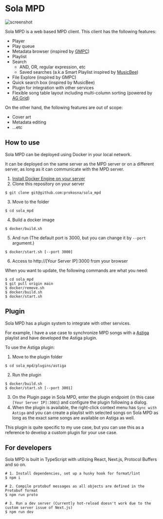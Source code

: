 # Sola MPD

![screenshot](https://github.com/prokosna/sola_mpd/assets/16056246/703fc35f-f5b0-4dae-855f-01248f1f3512)

Sola MPD is a web based MPD client.
This client has the following features:

- Player
- Play queue
- Metadata browser (inspired by [GMPC](http://gmpclient.org/))
- Playlist
- Search
  - AND, OR, regular expression, etc
  - Saved searches (a.k.a Smart Playlist inspired by [MusicBee](https://www.getmusicbee.com/))
- File Explore (inspired by GMPC)
- Quick search box (inspired by MusicBee)
- Plugin for integration with other services
- Flexible song table layout including multi-column sorting (powered by [AG Grid](https://www.ag-grid.com/))

On the other hand, the following features are out of scope:

- Cover art
- Metadata editing
- ...etc

## How to use

Sola MPD can be deployed using Docker in your local network.

It can be deployed on the same server as the MPD server or on a different server, as long as it can communicate with the MPD server.

1. [Install Docker Engine on your server](https://docs.docker.com/engine/install/)
2. Clone this repository on your server

```
$ git clone git@github.com:prokosna/sola_mpd
```

3. Move to the folder

```
$ cd sola_mpd
```

4. Build a docker image

```
$ docker/build.sh
```

5. And run (The default port is 3000, but you can change it by `--port` argument.)

```
$ docker/start.sh [--port 3000]
```

6. Access to http://[Your Server IP]:3000 from your browser

When you want to update, the following commands are what you need:

```
$ cd sola_mpd
$ git pull origin main
$ docker/remove.sh
$ docker/build.sh
$ docker/start.sh
```

## Plugin

Sola MPD has a plugin system to integrate with other services.

For example, I have a use case to synchronize MPD songs with a [Astiga](https://asti.ga/) playlist and have developed the Astiga plugin.

To use the Astiga plugin:

1. Move to the plugin folder

```
$ cd sola_mpd/plugins/astiga
```

2. Run the plugin

```
$ docker/build.sh
$ docker/start.sh [--port 3001]
```

3. On the Plugin page in Sola MPD, enter the plugin endpoint (in this case `[Your Server IP]:3001`) and configure the plugin following a dialog.
4. When the plugin is available, the right-click context menu has `Sync with Astiga` and you can create a playlist with selected songs on Sola MPD as long as the exact same songs are available on Astiga as well.

This plugin is quite specific to my use case, but you can use this as a reference to develop a custom plugin for your use case.

## For developers

Sola MPD is built in TypeScript with utilizing React, Next.js, Protocol Buffers and so on.

```
# 1. Install dependencies, set up a husky hook for format/lint
$ npm i

# 2. Compile protobuf messages as all objects are defined in the Protobuf format
$ npm run proto

# 3. Run a dev server (Currently hot-reload doesn't work due to the custom server issue of Next.js)
$ npm run dev
```
